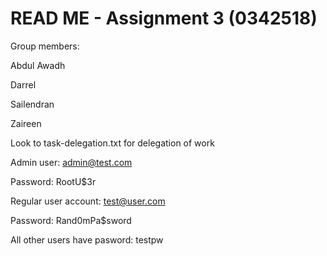 # READ ME - Assignment 3 (0342518)

Group members:

Abdul Awadh

Darrel

Sailendran

Zaireen


Look to task-delegation.txt for delegation of work


Admin user: admin@test.com

Password: RootU$3r


Regular user account: test@user.com

Password: Rand0mPa\$sword


All other users have pasword: testpw
